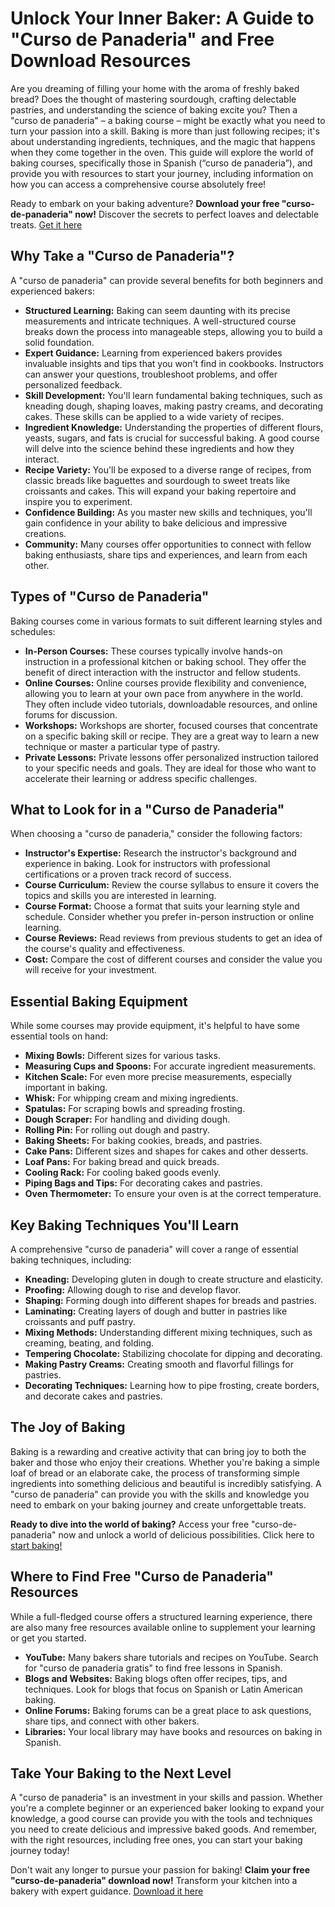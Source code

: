# Unlock Your Inner Baker: A Guide to "Curso de Panaderia" and Free Download Resources

Are you dreaming of filling your home with the aroma of freshly baked bread? Does the thought of mastering sourdough, crafting delectable pastries, and understanding the science of baking excite you? Then a "curso de panaderia" – a baking course – might be exactly what you need to turn your passion into a skill. Baking is more than just following recipes; it's about understanding ingredients, techniques, and the magic that happens when they come together in the oven. This guide will explore the world of baking courses, specifically those in Spanish (“curso de panaderia”), and provide you with resources to start your journey, including information on how you can access a comprehensive course absolutely free!

Ready to embark on your baking adventure? **Download your free "curso-de-panaderia" now!** Discover the secrets to perfect loaves and delectable treats. [Get it here](https://udemywork.com/curso-de-panaderia)

## Why Take a "Curso de Panaderia"?

A "curso de panaderia" can provide several benefits for both beginners and experienced bakers:

*   **Structured Learning:** Baking can seem daunting with its precise measurements and intricate techniques. A well-structured course breaks down the process into manageable steps, allowing you to build a solid foundation.
*   **Expert Guidance:** Learning from experienced bakers provides invaluable insights and tips that you won't find in cookbooks. Instructors can answer your questions, troubleshoot problems, and offer personalized feedback.
*   **Skill Development:** You'll learn fundamental baking techniques, such as kneading dough, shaping loaves, making pastry creams, and decorating cakes. These skills can be applied to a wide variety of recipes.
*   **Ingredient Knowledge:** Understanding the properties of different flours, yeasts, sugars, and fats is crucial for successful baking. A good course will delve into the science behind these ingredients and how they interact.
*   **Recipe Variety:** You'll be exposed to a diverse range of recipes, from classic breads like baguettes and sourdough to sweet treats like croissants and cakes. This will expand your baking repertoire and inspire you to experiment.
*   **Confidence Building:** As you master new skills and techniques, you'll gain confidence in your ability to bake delicious and impressive creations.
*   **Community:** Many courses offer opportunities to connect with fellow baking enthusiasts, share tips and experiences, and learn from each other.

## Types of "Curso de Panaderia"

Baking courses come in various formats to suit different learning styles and schedules:

*   **In-Person Courses:** These courses typically involve hands-on instruction in a professional kitchen or baking school. They offer the benefit of direct interaction with the instructor and fellow students.
*   **Online Courses:** Online courses provide flexibility and convenience, allowing you to learn at your own pace from anywhere in the world. They often include video tutorials, downloadable resources, and online forums for discussion.
*   **Workshops:** Workshops are shorter, focused courses that concentrate on a specific baking skill or recipe. They are a great way to learn a new technique or master a particular type of pastry.
*   **Private Lessons:** Private lessons offer personalized instruction tailored to your specific needs and goals. They are ideal for those who want to accelerate their learning or address specific challenges.

## What to Look for in a "Curso de Panaderia"

When choosing a "curso de panaderia," consider the following factors:

*   **Instructor's Expertise:** Research the instructor's background and experience in baking. Look for instructors with professional certifications or a proven track record of success.
*   **Course Curriculum:** Review the course syllabus to ensure it covers the topics and skills you are interested in learning.
*   **Course Format:** Choose a format that suits your learning style and schedule. Consider whether you prefer in-person instruction or online learning.
*   **Course Reviews:** Read reviews from previous students to get an idea of the course's quality and effectiveness.
*   **Cost:** Compare the cost of different courses and consider the value you will receive for your investment.

## Essential Baking Equipment

While some courses may provide equipment, it's helpful to have some essential tools on hand:

*   **Mixing Bowls:** Different sizes for various tasks.
*   **Measuring Cups and Spoons:** For accurate ingredient measurements.
*   **Kitchen Scale:** For even more precise measurements, especially important in baking.
*   **Whisk:** For whipping cream and mixing ingredients.
*   **Spatulas:** For scraping bowls and spreading frosting.
*   **Dough Scraper:** For handling and dividing dough.
*   **Rolling Pin:** For rolling out dough and pastry.
*   **Baking Sheets:** For baking cookies, breads, and pastries.
*   **Cake Pans:** Different sizes and shapes for cakes and other desserts.
*   **Loaf Pans:** For baking bread and quick breads.
*   **Cooling Rack:** For cooling baked goods evenly.
*   **Piping Bags and Tips:** For decorating cakes and pastries.
*   **Oven Thermometer:** To ensure your oven is at the correct temperature.

## Key Baking Techniques You'll Learn

A comprehensive "curso de panaderia" will cover a range of essential baking techniques, including:

*   **Kneading:** Developing gluten in dough to create structure and elasticity.
*   **Proofing:** Allowing dough to rise and develop flavor.
*   **Shaping:** Forming dough into different shapes for breads and pastries.
*   **Laminating:** Creating layers of dough and butter in pastries like croissants and puff pastry.
*   **Mixing Methods:** Understanding different mixing techniques, such as creaming, beating, and folding.
*   **Tempering Chocolate:** Stabilizing chocolate for dipping and decorating.
*   **Making Pastry Creams:** Creating smooth and flavorful fillings for pastries.
*   **Decorating Techniques:** Learning how to pipe frosting, create borders, and decorate cakes and pastries.

## The Joy of Baking

Baking is a rewarding and creative activity that can bring joy to both the baker and those who enjoy their creations. Whether you're baking a simple loaf of bread or an elaborate cake, the process of transforming simple ingredients into something delicious and beautiful is incredibly satisfying. A "curso de panaderia" can provide you with the skills and knowledge you need to embark on your baking journey and create unforgettable treats.

**Ready to dive into the world of baking?** Access your free "curso-de-panaderia" now and unlock a world of delicious possibilities. Click here to [start baking!](https://udemywork.com/curso-de-panaderia)

## Where to Find Free "Curso de Panaderia" Resources

While a full-fledged course offers a structured learning experience, there are also many free resources available online to supplement your learning or get you started.

*   **YouTube:** Many bakers share tutorials and recipes on YouTube. Search for "curso de panaderia gratis" to find free lessons in Spanish.
*   **Blogs and Websites:** Baking blogs often offer recipes, tips, and techniques. Look for blogs that focus on Spanish or Latin American baking.
*   **Online Forums:** Baking forums can be a great place to ask questions, share tips, and connect with other bakers.
*   **Libraries:** Your local library may have books and resources on baking in Spanish.

## Take Your Baking to the Next Level

A "curso de panaderia" is an investment in your skills and passion. Whether you're a complete beginner or an experienced baker looking to expand your knowledge, a good course can provide you with the tools and techniques you need to create delicious and impressive baked goods. And remember, with the right resources, including free ones, you can start your baking journey today!

Don't wait any longer to pursue your passion for baking! **Claim your free "curso-de-panaderia" download now!** Transform your kitchen into a bakery with expert guidance. [Download it here](https://udemywork.com/curso-de-panaderia)
